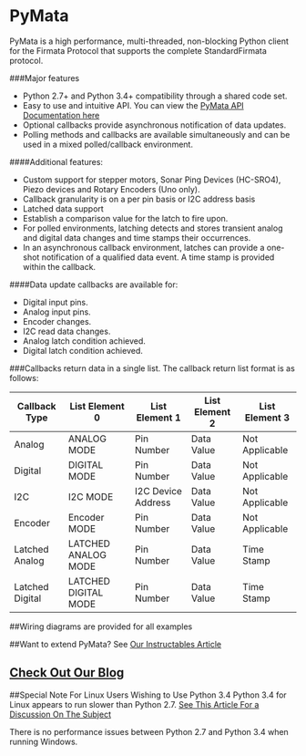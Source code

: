 PyMata
======
PyMata is a high performance, multi-threaded, non-blocking Python client for the Firmata Protocol that supports
the complete StandardFirmata protocol.


###Major features
* Python 2.7+ and Python 3.4+ compatibility through a shared code set.
* Easy to use and intuitive API. You can view the [PyMata API Documentation here](https://drive.google.com/uc?id=0B4Qt0LRbWv31eXFhd3Etb0VNclU&authuser=0)
* Optional callbacks provide asynchronous notification of data updates.
* Polling methods and callbacks are available simultaneously and can be used in a mixed polled/callback environment.

####Additional features:
* Custom support for stepper motors, Sonar Ping Devices (HC-SRO4), Piezo devices and Rotary Encoders (Uno only).
* Callback granularity is on a per pin basis or I2C address basis
* Latched data support
* Establish a comparison value for the latch to fire upon.
* For polled environments, latching detects and stores transient analog and digital data changes and time stamps their occurrences.
* In an asynchronous callback environment, latches can provide a one-shot notification of a qualified data event. A time stamp is provided within the callback.

####Data update callbacks are available for:
* Digital input pins.
* Analog input pins.
* Encoder changes.
* I2C read data changes.
* Analog latch condition achieved.
* Digital latch condition achieved.

    
###Callbacks return data in a single list. The callback return list format is as follows:

| Callback Type | List Element 0 | List Element 1 | List Element 2 | List Element 3 |
| ------------- | -------------- | -------------- | -------------- | -------------- |
| Analog| ANALOG MODE|Pin Number|Data Value|Not Applicable
| Digital|DIGITAL MODE|Pin Number|Data Value|Not Applicable
|I2C|I2C MODE|I2C Device Address|Data Value|Not Applicable
| Encoder|Encoder MODE|Pin Number|Data Value|Not Applicable
| Latched Analog| LATCHED ANALOG MODE|Pin Number|Data Value|Time Stamp
| Latched Digital|LATCHED DIGITAL MODE|Pin Number|Data Value|Time Stamp

##Wiring diagrams are provided for all examples

##Want to extend PyMata? See [Our Instructables Article](http://www.instructables.com/id/Going-Beyond-StandardFirmata-Adding-New-Device-Sup/)

[Check Out Our Blog](http://mryslab.blogspot.com/)
------------------


##Special Note For Linux Users Wishing to Use Python 3.4
Python 3.4 for Linux appears to run slower than Python 2.7.
[See This Article For a Discussion On The Subject](http://www.reddit.com/r/Python/comments/272bao/python_34_slow_compared_to_27_whats_your_mileage/)

There is no performance issues between Python 2.7 and Python 3.4 when running Windows.








